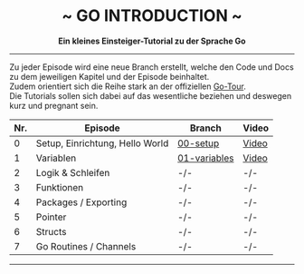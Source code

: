 <div align="center">
    <h1>~ GO INTRODUCTION ~</h1>
    <strong>Ein kleines Einsteiger-Tutorial zu der Sprache Go</strong>
</div>

---

Zu jeder Episode wird eine neue Branch erstellt, welche den Code und Docs zu dem jeweiligen Kapitel und der Episode beinhaltet.  
Zudem orientiert sich die Reihe stark an der offiziellen [Go-Tour](https://tour.golang.org/).  
Die Tutorials sollen sich dabei auf das wesentliche beziehen und deswegen kurz und pregnant sein.


 Nr. | Episode                         | Branch                                                                         | Video                               
-----|---------------------------------|--------------------------------------------------------------------------------|-------------------------------------
 0   | Setup, Einrichtung, Hello World | [00-setup](00-setup)          | [Video](https://youtu.be/QUIR_FNybjU) 
 1   | Variablen                       | [01-variables](01-variables)  | [Video](https://youtu.be/OjiAU2pOvSs)                                 
 2   | Logik & Schleifen               | -/-                                                                            | -/-                                 
 3   | Funktionen                      | -/-                                                                            | -/-                                 
 4   | Packages / Exporting            | -/-                                                                            | -/-                                 
 5   | Pointer                         | -/-                                                                            | -/-                                 
 6   | Structs                         | -/-                                                                            | -/-                                 
 7   | Go Routines / Channels          | -/-                                                                            | -/-                                 

---
